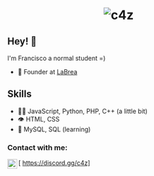 <h1 align="center">
  <img src="https://cdn.discordapp.com/attachments/862065997090914328/976946661937012786/static.png" alt="c4z" />
</h1>

## Hey! 👋
I'm Francisco a normal student =)

- 🧭 Founder at [LaBrea](https://github.com/La-Brea-Development)

## Skills
- 👨‍💻 JavaScript, Python, PHP, C++ (a little bit)
- 👁️ HTML, CSS
- 💽 MySQL, SQL (learning)

### Contact with me:

[<img align="left" alt="My discord" width="22px" src="https://cdn.jsdelivr.net/npm/simple-icons@v3/icons/discord.svg" /> https://discord.gg/c4z]
